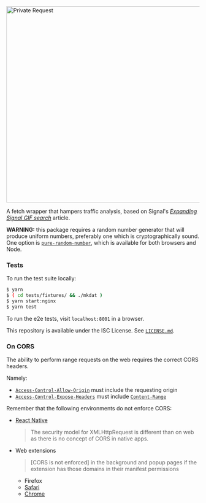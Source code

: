 <img alt="Private Request" src="https://user-images.githubusercontent.com/1623628/88346472-fcad0100-cd22-11ea-80f7-aac41eb9efd5.png" width="512px">

A fetch wrapper that hampers traffic analysis, based on Signal's [_Expanding Signal GIF search_][signal-and-giphy] article.

  [signal-and-giphy]:https://signal.org/blog/signal-and-giphy-update/
  [signal-and-giphy-wayback]:https://web.archive.org/web/20200524203345/https://signal.org/blog/signal-and-giphy-update/

**WARNING:** this package requires a random number generator that will produce uniform numbers, preferably one which is cryptographically sound. One option is [`pure-random-number`][pure-random-number], which is available for both browsers and Node.

### Tests

To run the test suite locally:

```bash
$ yarn
$ ( cd tests/fixtures/ && ./mkdat )
$ yarn start:nginx
$ yarn test
```

To run the e2e tests, visit `localhost:8001` in a browser.

This repository is available under the ISC License. See [`LICENSE.md`](./LICENSE.md).

  [pure-random-number]:https://www.npmjs.com/package/pure-random-number

### On CORS

The ability to perform range requests on the web requires the correct CORS headers.

Namely:

- [`Access-Control-Allow-Origin`](https://developer.mozilla.org/en-US/docs/Web/HTTP/Headers/Access-Control-Allow-Origin) must include the requesting origin
- [`Access-Control-Expose-Headers`](https://developer.mozilla.org/en-US/docs/Web/HTTP/Headers/Access-Control-Expose-Headers) must include [`Content-Range`](https://developer.mozilla.org/en-US/docs/Web/HTTP/Headers/Content-Range)

Remember that the following environments do not enforce CORS:

- [React Native][react-native-networking]

    > The security model for XMLHttpRequest is different than on web as there is no concept of CORS in native apps.

- Web extensions

    > [CORS is not enforced] in the background and popup pages if the extension has those domains in their manifest permissions

    - Firefox
    - [Safari][web-extensions-safari]
    - [Chrome][web-extensions-chrome]

  [react-native-networking]:https://reactnative.dev/docs/network
  [web-extensions-safari]:https://developer.apple.com/forums/thread/654839
  [web-extensions-chrome]:https://developer.chrome.com/extensions/xhr
